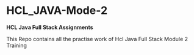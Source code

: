 # HCL_JAVA-Mode-2

**HCL Java Full Stack Assignments**

This Repo contains all the practise work of Hcl Java Full Stack Module 2 Training
